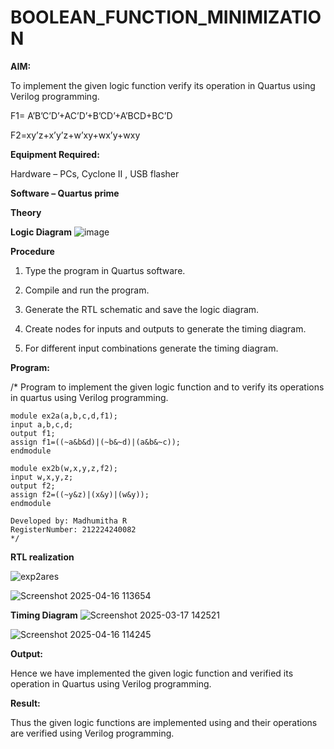 # BOOLEAN_FUNCTION_MINIMIZATION

**AIM:**

To implement the given logic function verify its operation in Quartus using Verilog programming.

F1= A’B’C’D’+AC’D’+B’CD’+A’BCD+BC’D 

F2=xy’z+x’y’z+w’xy+wx’y+wxy

**Equipment Required:**

Hardware – PCs, Cyclone II , USB flasher

**Software – Quartus prime**

**Theory**

**Logic Diagram**
![image](https://github.com/user-attachments/assets/ed8d3497-c670-47e0-9f8c-8c2e4ef2b073)


**Procedure**

1.	Type the program in Quartus software.

2.	Compile and run the program.

3.	Generate the RTL schematic and save the logic diagram.

4.	Create nodes for inputs and outputs to generate the timing diagram.

5.	For different input combinations generate the timing diagram.


**Program:**

/* Program to implement the given logic function and to verify its operations in quartus using Verilog programming. 
~~~~
module ex2a(a,b,c,d,f1);
input a,b,c,d;
output f1;
assign f1=((~a&b&d)|(~b&~d)|(a&b&~c));
endmodule

module ex2b(w,x,y,z,f2);
input w,x,y,z;
output f2;
assign f2=((~y&z)|(x&y)|(w&y));
endmodule
~~~~
~~~
Developed by: Madhumitha R
RegisterNumber: 212224240082
*/

~~~~
**RTL realization**

![exp2ares](https://github.com/user-attachments/assets/83a77764-4c05-4099-94e1-ef10499bd97d)

![Screenshot 2025-04-16 113654](https://github.com/user-attachments/assets/41d932da-6d0b-4491-92ed-0586511e9ae3)


**Timing Diagram**
![Screenshot 2025-03-17 142521](https://github.com/user-attachments/assets/9740b3e5-110c-4c5a-80d3-7742e3c17850)

![Screenshot 2025-04-16 114245](https://github.com/user-attachments/assets/72cf370b-f087-4e7a-8bb9-f1e07887a3ac)


**Output:**

Hence we have implemented the given logic function and verified its operation in Quartus using Verilog programming.

**Result:**

Thus the given logic functions are implemented using and their operations are verified using Verilog programming.

